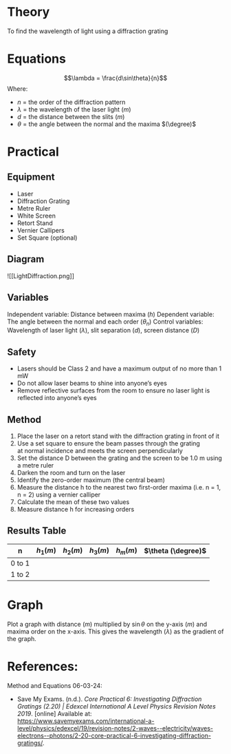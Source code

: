 # Theory
To find the wavelength of light using a diffraction grating

# Equations
$$\lambda = \frac{d\sin\theta}{n}$$
Where:
- $n$ = the order of the diffraction pattern
- $\lambda$ = the wavelength of the laser light $(m)$
- $d$ = the distance between the slits $(m)$
- $\theta$ = the angle between the normal and the maxima $(\degree)$

# Practical
## Equipment
- Laser
- Diffraction Grating
- Metre Ruler
- White Screen
- Retort Stand
- Vernier Callipers
- Set Square (optional)

## Diagram
![[LightDiffraction.png]]

## Variables
Independent variable: Distance between maxima $(h)$
Dependent variable: The angle between the normal and each order $(\theta_{n})$
Control variables: Wavelength of laser light $(\lambda)$, slit separation $(d)$, screen distance $(D)$

## Safety
- Lasers should be Class 2 and have a maximum output of no more than 1 mW
- Do not allow laser beams to shine into anyone’s eyes
- Remove reflective surfaces from the room to ensure no laser light is reflected into anyone’s eyes

## Method
1. Place the laser on a retort stand with the diffraction grating in front of it
2. Use a set square to ensure the beam passes through the grating at normal incidence and meets the screen perpendicularly
3. Set the distance D between the grating and the screen to be 1.0 m using a metre ruler
4. Darken the room and turn on the laser
5. Identify the zero-order maximum (the central beam)
6. Measure the distance h to the nearest two first-order maxima (i.e. n = 1, n = 2) using a vernier calliper
7. Calculate the mean of these two values
8. Measure distance h for increasing orders

## Results Table

| n      | $h_{1} (m)$ | $h_{2} (m)$ | $h_{3} (m)$ | $h_{m} (m)$ | $\theta (\degree)$ |
| ------ | ----------- | ----------- | ----------- | ----------- | ------------------ |
| 0 to 1 |             |             |             |             |                    |
| 1 to 2 |             |             |             |             |                    |


# Graph
Plot a graph with distance $(m)$ multiplied by $\sin \theta$ on the y-axis $(m)$ and maxima order on the x-axis. This gives the wavelength $(\lambda)$ as the gradient of the graph.

# References:
Method and Equations 06-03-24:
- Save My Exams. (n.d.). _Core Practical 6: Investigating Diffraction Gratings (2.20) | Edexcel International A Level Physics Revision Notes 2019_. [online] Available at: https://www.savemyexams.com/international-a-level/physics/edexcel/19/revision-notes/2-waves--electricity/waves-electrons--photons/2-20-core-practical-6-investigating-diffraction-gratings/.

‌
‌